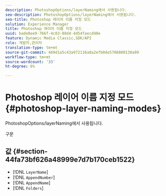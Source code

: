 ```yaml
---
description: PhotoshopOptions/layerNaming에서 사용됩니다.
seo-description: PhotoshopOptions/layerNaming에서 사용됩니다.
seo-title: Photoshop 레이어 이름 지정 모드
solution: Experience Manager
title: Photoshop 레이어 이름 지정 모드
uuid: bade8ee9-766f-4c03-88d4-4d54faecd40e
feature: Dynamic Media Classic,SDK/API
role: 개발자,관리자
translation-type: tm+mt
source-git-commit: 469d1a5c43a972116a8a2efb0de5708800130a99
workflow-type: tm+mt
source-wordcount: '33'
ht-degree: 6%

---
```



# Photoshop 레이어 이름 지정 모드{#photoshop-layer-naming-modes}

PhotoshopOptions/layerNaming에서 사용됩니다.

구문

## 값 {#section-44fa73bf626a48999e7d7b170ceb1522}

* [!DNL `LayerName`]
* [!DNL `AppendNumber`]
* [!DNL `AppendName`]
* [!DNL `Folders`]

